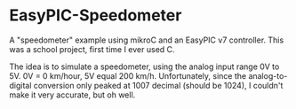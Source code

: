 EasyPIC-Speedometer
===================

A "speedometer" example using mikroC and an EasyPIC v7 controller. This was a school project, first time I ever used C.

The idea is to simulate a speedometer, using the analog input range 0V to 5V. 0V = 0 km/hour, 5V equal 200 km/h.
Unfortunately, since the analog-to-digital conversion only peaked at 1007 decimal (should be 1024), 
I couldn't make it very accurate, but oh well.
